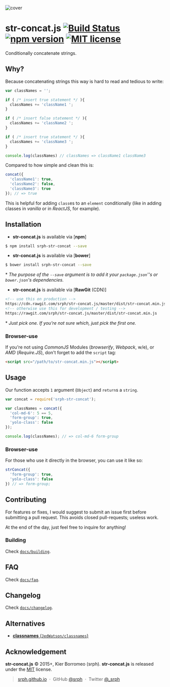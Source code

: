 ![cover](https://cloud.githubusercontent.com/assets/5093058/6545434/14d17d92-c5c2-11e4-97fe-4517b365c3d5.png)

# str-concat.js [![Build Status](https://travis-ci.org/srph/js-str-concat.svg?branch=master)](https://travis-ci.org/srph/js-str-concat?branch=master) [![npm version](http://img.shields.io/npm/v/srph-str-concat.svg?style=flat)](https://npmjs.org/package/srph-str-concat) [![MIT license](http://img.shields.io/badge/license-MIT-brightgreen.svg)](http://opensource.org/licenses/MIT)

Conditionally concatenate strings.

## Why?

Because concatenating strings this way is hard to read and tedious to write:

```js
var classNames = '';

if ( /* insert true statement */ ){
  classNames += 'className1 ';
}

if ( /* insert false statement */ ){
  classNames += 'className2 ';
}

if ( /* insert true statement */ ){
  classNames += 'className3 ';
}

console.log(classNames) // classNames => className1 className3
```

Compared to how simple and clean this is:

```js
concat({
  'className1': true,
  'className2': false,
  'className3': true
}); // => true
```

This is helpful for adding `class`es to an `element` conditionally (like in adding classes in *vanilla* or in *ReactJS*, for example).

## Installation

- **str-concat.js** is available via [**npm**]

```bash
$ npm install srph-str-concat --save
```

- **str-concat.js** is available via [**bower**]

```bash
$ bower install srph-str-concat --save
```

\* *The purpose of the `--save` argument is to add it your `package.json`''s or `bower.json`'s dependencies.*

- **str-concat.js** is available via [**RawGit** (CDN)]

```html
<!-- use this on production -->
https://cdn.rawgit.com/srph/str-concat.js/master/dist/str-concat.min.js
<!-- otherwise use this for development / testing -->
https://rawgit.com/srph/str-concat.js/master/dist/str-concat.min.js
```

\* *Just pick one. If you're not sure which, just pick the first one.*

### Browser-use

If you're not using *CommonJS* Modules (*browserify*, *Webpack*, w/e), or *AMD* (*Require.JS*), don't forget to add the `script` tag:

```html
<script src="/path/to/str-concat.min.js"></script>
```

## Usage

Our function accepts `1` argument (`Object`) and `return`s a `string`.

```js
var concat = require('srph-str-concat');

var classNames = concat({
  'col-md-6': 5 == 5,
  'form-group': true,
  'yolo-class': false
});

console.log(classNames); // => col-md-6 form-group
```

### Browser-use

For those who use it directly in the browser, you can use it like so:

```js
strConcat({
  'form-group': true,
  'yolo-class': false
}) // => form-group;
```

## Contributing

For features or fixes, I would suggest to submit an issue first before submitting a pull request. This avoids closed pull-requests; useless work.

At the end of the day, just feel free to inquire for anything!

### Building

Check [`docs/building`](https://github.com/srph/str-concat.js/blob/master/docs/building.md).

## FAQ

Check [`docs/faq`](https://github.com/srph/str-concat.js/blob/master/docs/faq.md).

## Changelog

Check [`docs/changelog`](https://github.com/srph/str-concat.js/blob/master/docs/changelog.md).

## Alternatives

- [**classnames** (`JedWatson/classnames`)](https://github.com/JedWatson/classnames)

## Acknowledgement

**str-concat.js** © 2015+, Kier Borromeo (srph). **str-concat.js** is released under the [MIT](mit-license.org) license.

> [srph.github.io](http://srph.github.io) &nbsp;&middot;&nbsp;
> GitHub [@srph](https://github.com/srph) &nbsp;&middot;&nbsp;
> Twitter [@_srph](https://twitter.com/_srph)
